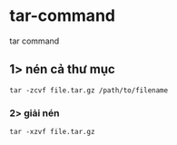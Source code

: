 # tar-command
tar command

## 1> nén cả thư mục
```
tar -zcvf file.tar.gz /path/to/filename
```

### 2> giải nén
```
tar -xzvf file.tar.gz
```
